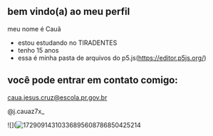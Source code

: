## bem vindo(a) ao meu perfil

meu nome é Cauã

- estou estudando no TIRADENTES
- tenho 15 anos 
- essa é minha pasta de arquivos do p5.js(https://editor.p5js.org/)

## você pode entrar em contato comigo:

caua.jesus.cruz@escola.pr.gov.br

@j.cauaz7x_


![](![17290914310336895608786850425214](https://github.com/user-attachments/assets/636e4067-a611-4792-8e11-ce7157f64964)
